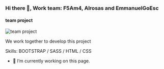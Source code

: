 ### Hi there 👋, Work team: F5Am4, Alrosas and EmmanuelGoEsc
#### team project 
![team project ](https://www.google.com/url?sa=i&url=https%3A%2F%2Fwww.spreadshirt.es%2Fshop%2Fdesign%2Fequipo%2Bde%2Bfutbol%2Bnumero%2B2%2Bbeisbol%2Bbaloncesto%2Buniversitario%2Bpegatina-D608955623968a9461c3a68a8%3Fsellable%3DekDV03eyN1iA8LLb2nqw-1459-215&psig=AOvVaw233HbWsKo8iWALgKd2zQqh&ust=1717014098416000&source=images&cd=vfe&opi=89978449&ved=0CBIQjRxqFwoTCIj2oI2WsYYDFQAAAAAdAAAAABAQ)

We work together to develop this project

Skills: BOOTSTRAP / SASS / HTML / CSS

- 🔭 I’m currently working on this page. 




